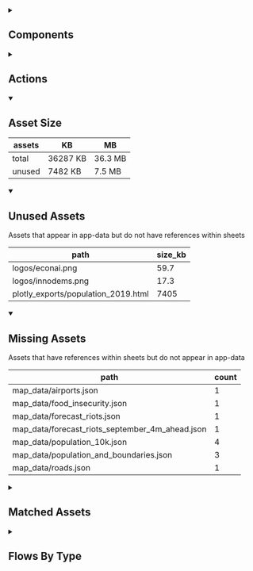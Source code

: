 <details >
<summary><h2>Components</h2></summary>

| type | count |
| --- | --- |
| button | 6 |
| display_group | 1 |
| map | 2 |
| round_button | 1 |
| set_variable | 2 |
| subtitle | 5 |
| table | 2 |
| template | 2 |
| text | 19 |
| title | 6 |
</details>

<details >
<summary><h2>Actions</h2></summary>

| type | count |
| --- | --- |
| go_to | 6 |
| go_to_url | 1 |
</details>

<details open>
<summary><h2>Asset Size</h2></summary>

| assets | KB | MB |
| --- | --- | --- |
| total | 36287 KB | 36.3 MB |
| unused | 7482 KB | 7.5 MB |
</details>

<details open>
<summary><h2>Unused Assets</h2></summary>

Assets that appear in app-data but do not have references within sheets

| path | size_kb |
| --- | --- |
| logos/econai.png | 59.7 |
| logos/innodems.png | 17.3 |
| plotly_exports/population_2019.html | 7405 |
</details>

<details open>
<summary><h2>Missing Assets</h2></summary>

Assets that have references within sheets but do not appear in app-data

| path | count |
| --- | --- |
| map_data/airports.json | 1 |
| map_data/food_insecurity.json | 1 |
| map_data/forecast_riots.json | 1 |
| map_data/forecast_riots_september_4m_ahead.json | 1 |
| map_data/population_10k.json | 4 |
| map_data/population_and_boundaries.json | 3 |
| map_data/roads.json | 1 |
</details>

<details >
<summary><h2>Matched Assets</h2></summary>

Assets that are used within sheets and also can be found in the synced asset data

| path | size_kb | count |
| --- | --- | --- |
| icons/airplane_blue.png | 2.1 | 2 |
| icons/airplane_grey.png | 2.1 | 2 |
| icons/globe-white.svg | 1.3 | 1 |
| icons/red_cross.png | 0.2 | 2 |
| icons/red_cross_grey.png | 0.2 | 2 |
| map_data/fatalities/airports.json | 34.3 | 1 |
| map_data/fatalities/krcs_branches.json | 9.8 | 1 |
| map_data/fatalities/preds_fatalities.json | 1323.6 | 4 |
| map_data/fatalities/roads.json | 1638.2 | 1 |
| map_data/global/food_insecurity.json | 10948.3 | 1 |
| map_data/global/population_10k.json | 4426.1 | 2 |
| map_data/global/population_and_boundaries.json | 4513.3 | 1 |
| map_data/ke.json | 10219.4 | 5 |
| map_data/riots/airports.json | 43.7 | 1 |
| map_data/riots/krcs_branches.json | 12.7 | 1 |
| map_data/riots/preds_riots.json | 1326.3 | 4 |
| map_data/riots/roads.json | 1785.4 | 1 |
</details>

<details >
<summary><h2>Flows By Type</h2></summary>

| type | subtype | total |
| --- | --- | --- |
| data_list |  | 12 |
| global |  | 1 |
| template |  | 10 |
</details>